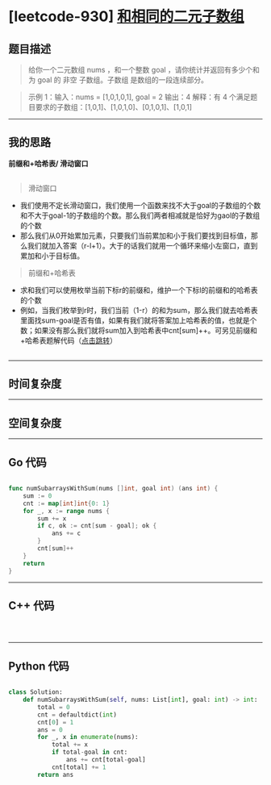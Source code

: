 # [leetcode-930] [和相同的二元子数组](https://leetcode.cn/problems/binary-subarrays-with-sum/description/)
## 题目描述 

> 给你一个二元数组 nums ，和一个整数 goal ，请你统计并返回有多少个和为 goal 的 非空 子数组。子数组
是数组的一段连续部分。

> 示例 1：输入：nums = [1,0,1,0,1], goal = 2   输出：4   解释：有 4 个满足题目要求的子数组：[1,0,1]、[1,0,1,0]、[0,1,0,1]、[1,0,1]



---

## 我的思路
**前缀和+哈希表/ 滑动窗口**

##


> 滑动窗口
  - 我们使用不定长滑动窗口，我们使用一个函数来找不大于goal的子数组的个数和不大于goal-1的子数组的个数。那么我们两者相减就是恰好为gaol的子数组的个数
  - 那么我们从0开始累加元素，只要我们当前累加和小于我们要找到目标值，那么我们就加入答案（r-l+1）。大于的话我们就用一个循环来缩小左窗口，直到累加和小于目标值。



> 前缀和+哈希表
  - 求和我们可以使用枚举当前下标r的前缀和，维护一个下标l的前缀和的哈希表的个数
  - 例如，当我们枚举到r时，我们当前（1-r）的和为sum，那么我们就去哈希表里面找sum-goal是否有值，如果有我们就将答案加上哈希表的值，也就是个数；如果没有那么我们就将sum加入到哈希表中cnt[sum]++。可另见前缀和+哈希表题解代码（[点击跳转]()）



##
---

## 时间复杂度



---

## 空间复杂度



---

## Go 代码

```Go

func numSubarraysWithSum(nums []int, goal int) (ans int) {
    sum := 0
    cnt := map[int]int{0: 1}
    for _, x := range nums {
        sum += x
        if c, ok := cnt[sum - goal]; ok {
            ans += c
        }
        cnt[sum]++
    }
    return
}

```
---

## C++ 代码

```C++




```
---
## Python 代码

```Python

class Solution:
    def numSubarraysWithSum(self, nums: List[int], goal: int) -> int:
        total = 0
        cnt = defaultdict(int)
        cnt[0] = 1
        ans = 0
        for _, x in enumerate(nums):
            total += x
            if total-goal in cnt:
                ans += cnt[total-goal]
            cnt[total] += 1
        return ans



```
